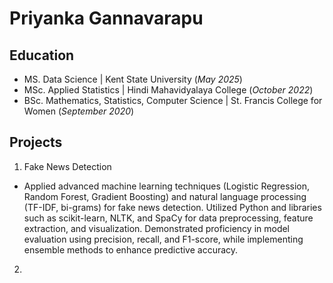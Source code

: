 # Priyanka Gannavarapu

## Education
- MS. Data Science | Kent State University (_May 2025_)
- MSc. Applied Statistics | Hindi Mahavidyalaya College (_October 2022_)
- BSc. Mathematics, Statistics, Computer Science | St. Francis College for Women (_September 2020_)

## Projects
1. Fake News Detection
  - Applied advanced machine learning techniques (Logistic Regression, Random Forest, Gradient Boosting) and natural language processing (TF-IDF, bi-grams) for fake news detection. Utilized Python and libraries such as scikit-learn, NLTK, and SpaCy for data preprocessing, feature extraction, and visualization. Demonstrated proficiency in model evaluation using precision, recall, and F1-score, while implementing ensemble methods to enhance predictive accuracy.
2. 

